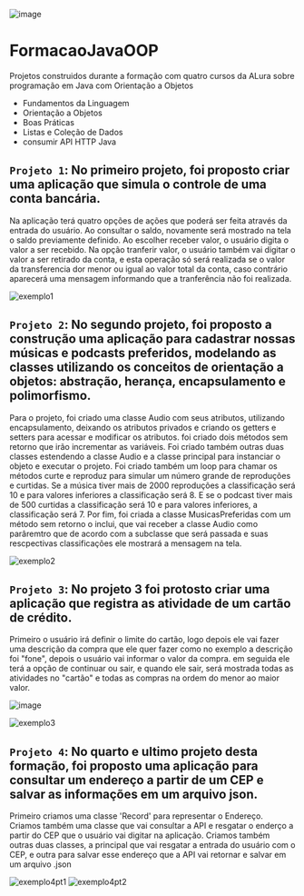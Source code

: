 ![image](https://github.com/BrenoNFreitas/FormacaoJavaOOP/assets/65196156/d565d05e-b54f-46ef-b406-cde0ac83d8d6)


# FormacaoJavaOOP
Projetos construidos durante a formação com quatro cursos da ALura sobre programação em Java com Orientação a Objetos

- Fundamentos da Linguagem
- Orientação a Objetos
- Boas Práticas
- Listas e Coleção de Dados
- consumir API HTTP Java

## `Projeto 1`: No primeiro projeto, foi proposto criar uma aplicação que simula o controle de uma conta bancária.
Na aplicação terá quatro opções de ações que poderá ser feita através da entrada do usuário. Ao consultar o saldo, novamente 
será mostrado na tela o saldo previamente definido. Ao escolher receber valor, o usuário digita o valor a ser recebido.
Na opção tranferir valor, o usuário também vai digitar o valor a ser retirado da conta, e esta operação só será realizada se o valor 
da transferencia dor menor ou igual ao valor total da conta, caso contrário aparecerá uma mensagem informando que a tranferência não foi realizada.

![exemplo1](https://github.com/BrenoNFreitas/FormacaoJavaOOP/assets/65196156/597af515-eb60-43a2-aeda-6bf678dab4a4)

## `Projeto 2`: No segundo projeto, foi proposto a construção  uma aplicação para cadastrar nossas músicas e podcasts preferidos, modelando as classes utilizando os conceitos de orientação a objetos: abstração, herança, encapsulamento e polimorfismo.
Para o projeto, foi criado uma classe Audio com seus atributos, utilizando encapsulamento, deixando os atributos privados e 
criando os getters e setters para acessar e modificar os atributos. foi criado dois métodos sem retorno que irão incrementar as variáveis. 
Foi criado também outras duas classes estendendo a classe Audio e a classe principal para instanciar o objeto e executar o projeto.
Foi criado também um loop para chamar os métodos curte e reproduz para simular um número grande de reproduções e curtidas. Se a música tiver 
mais de 2000 reproduções a classificação será 10 e para valores inferiores a classificação será 8. E se o podcast tiver mais de 500 curtidas 
a classificação será 10 e para valores inferiores, a classificação será 7. Por fim, foi criada a classe MusicasPreferidas com um método sem retorno o inclui, 
que vai receber a classe Audio como parâremtro que de acordo com a subclasse que será passada e suas rescpectivas classificações ele mostrará a mensagem na tela.

![exemplo2](https://github.com/BrenoNFreitas/FormacaoJavaOOP/assets/65196156/c441ae7c-660d-48f0-9a83-bd61f3810915)

## `Projeto 3`: No projeto 3 foi protosto criar uma aplicação que registra as atividade de um cartão de crédito.
Primeiro o usuário irá definir o limite do cartão, logo depois ele vai fazer uma descrição da compra que ele quer fazer como no exemplo a descrição foi "fone", 
depois o usuário vai informar o valor da compra. em seguida ele terá a opção de continuar ou sair, e quando ele sair, será mostrada todas as atividades 
no "cartão" e todas as compras na ordem do menor ao maior valor.

![image](https://github.com/BrenoNFreitas/FormacaoJavaOOP/assets/65196156/35001d74-ac00-475f-969d-c54f5f560627)

![exemplo3](https://github.com/BrenoNFreitas/FormacaoJavaOOP/assets/65196156/2d5f3536-8bc8-4b72-b7a6-312b110ab759)

## `Projeto 4`: No quarto e ultimo projeto desta formação, foi proposto uma aplicação para consultar um endereço a partir de um CEP e salvar as informações em um arquivo json.
Primeiro criamos uma classe 'Record' para representar o Endereço. Criamos também uma classe que vai consultar a API e resgatar o enderço a partir do CEP que o usuário 
vai digitar na aplicação. Criamos também outras duas classes, a principal que vai resgatar a entrada do usuário com o CEP, e outra para salvar esse endereço que a API
vai retornar e salvar em um arquivo .json


![exemplo4pt1](https://github.com/BrenoNFreitas/FormacaoJavaOOP/assets/65196156/59984b50-ca87-4659-8da1-a48704f26857)
![exemplo4pt2](https://github.com/BrenoNFreitas/FormacaoJavaOOP/assets/65196156/60861710-3fe5-4ffe-affd-8184aa586506)
